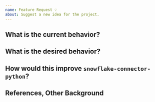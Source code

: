 ```yaml
---
name: Feature Request 💡
about: Suggest a new idea for the project.
---
```


## What is the current behavior?

## What is the desired behavior?

## How would this improve `snowflake-connector-python`?

## References, Other Background
